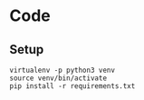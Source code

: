 # Code

## Setup

    virtualenv -p python3 venv
    source venv/bin/activate
    pip install -r requirements.txt
